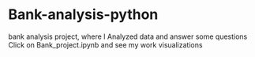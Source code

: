 # Bank-analysis-python

bank analysis project, where I Analyzed data and answer some questions 
Click on Bank_project.ipynb and see my work visualizations

